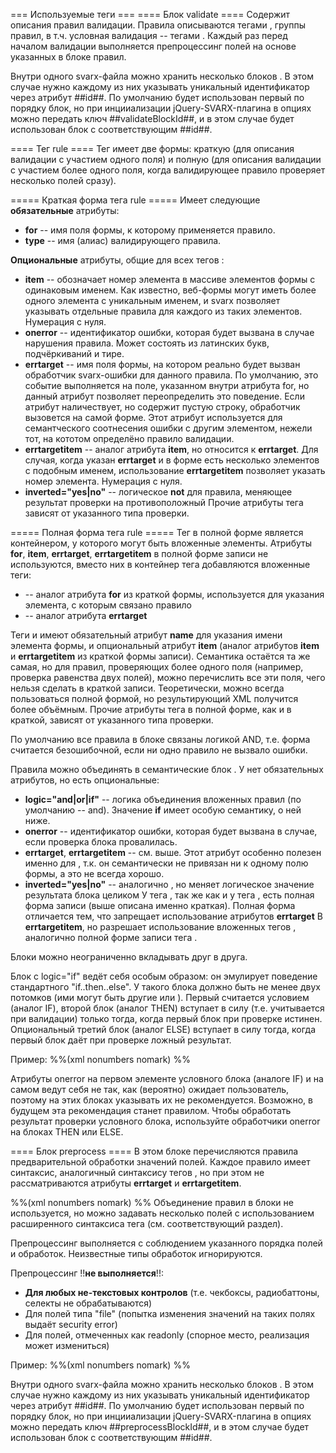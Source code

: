 === Используемые теги ===
==== Блок validate ====
Содержит описания правил валидации. Правила описываются тегами <rule>, группы правил, в т.ч. условная валидация -- тегами <block>.
Каждый раз перед началом валидации выполняется препроцессинг полей на основе указанных в блоке <preprocess> правил.

Внутри одного svarx-файла можно хранить несколько блоков <validate>. В этом случае нужно каждому из них указывать уникальный идентификатор через атрибут ##id##.
По умолчанию будет использован первый по порядку блок, но при инцииализации jQuery-SVARX-плагина в опциях можно передать ключ ##validateBlockId##, и в этом случае будет использован блок с соответствующим ##id##.

==== Тег rule ====
Тег <rule> имеет две формы: краткую (для описания валидации с участием одного поля) и полную (для описания валидации с участием более одного поля, когда валидирующее правило проверяет несколько полей сразу).

===== Краткая форма тега rule =====
Имеет следующие **обязательные** атрибуты:
  * **for** -- имя поля формы, к которому применяется правило.
  * **type** -- имя (алиас) валидирующего правила.

**Опциональные** атрибуты, общие для всех тегов <rule>:
  * **item** -- обозначает номер элемента в массиве элементов формы с одинаковым именем. Как известно, веб-формы могут иметь более одного элемента с уникальным именем, и svarx позволяет указывать отдельные правила для каждого из таких элементов. Нумерация с нуля.
  * **onerror** -- идентификатор ошибки, которая будет вызвана в случае нарушения правила. Может состоять из латинских букв, подчёркиваний и тире.
  * **errtarget** -- имя поля формы, на котором реально будет вызван обработчик svarx-ошибки для данного правила. По умолчанию, это событие выполняется на поле, указанном внутри атрибута for, но данный атрибут позволяет переопределить это поведение. Если атрибут наличествует, но содержит пустую строку, обработчик вызовется на самой форме. Этот атрибут используется для семантческого соотнесения ошибки с другим элементом, нежели тот, на кототом определёно правило валидации.
  * **errtargetitem** -- аналог атрибута **item**, но относится к **errtarget**. Для случая, когда указан **errtarget** и в форме есть несколько элементов с подобным именем, использование **errtargetitem** позволяет указать номер элемента. Нумерация с нуля.
  * **inverted="yes|no"** -- логическое **not** для правила, меняющее результат проверки на противоположный
Прочие атрибуты тега <rule> зависят от указанного типа проверки.

===== Полная форма тега rule =====
Тег <rule> в полной форме является контейнером, у которого могут быть вложенные элементы.
Атрибуты **for**, **item**, **errtarget**, **errtargetitem** в полной форме записи не используются, вместо них в контейнер тега <rule> добавляются вложенные теги:
  * <el /> -- аналог атрибута **for** из краткой формы, используется для указания элемента, с которым связано правило
  * <errtarget /> -- аналог атрибута **errtarget**

Теги <el> и <errtarget> имеют обязательный атрибут **name** для указания имени элемента формы, и опциональный атрибут **item** (аналог атрибутов **item** и **errtargetitem** из краткой формы записи). Семантика остаётся та же самая, но для правил, проверяющих более одного поля (например, проверка равенства двух полей), можно перечислить все эти поля, чего нельзя сделать в краткой записи. Теоретически, можно всегда пользоваться полной формой, но результирующий XML получится более объёмным.
Прочие атрибуты тега <rule> в полной форме, как и в краткой, зависят от указанного типа проверки.

По умолчанию все правила в блоке <validate> связаны логикой AND, т.е. форма считается безошибочной, если ни одно правило не вызвало ошибки.

Правила <rule> можно объединять в семантические блок <block>. У <block> нет обязательных атрибутов, но есть опциональные:
  * **logic="and|or|if"** -- логика объединения вложенных правил <rule> (по умолчанию -- and). Значение **if** имеет особую семантику, о ней ниже.
  * **onerror**  -- идентификатор ошибки, которая будет вызвана в случае, если проверка блока провалилась.
  * **errtarget**, **errtargetitem** -- см. выше. Этот атрибут особенно полезен именно для <block>, т.к. он семантически не привязан ни к одному полю формы, а это не всегда хорошо.
  * **inverted="yes|no"**  -- аналогично <rule>, но меняет логическое значение результата блока целиком 
У тега <block>, так же как и у тега <rule>, есть полная форма записи (выше описана именно краткая). Полная форма отличается тем, что запрещает использование атрибутов **errtarget** B **errtargetitem**, но разрешает использование вложенных тегов <errtarget>, аналогично полной форме записи тега <rule>.

Блоки можно неограниченно вкладывать друг в друга.

Блок с logic="if" ведёт себя особым образом: он эмулирует поведение стандартного "if..then..else". У такого блока должно быть не менее двух потомков (ими могут быть другие <block> или <rule>). Первый считается условием (аналог IF), второй блок (аналог THEN) вступает в силу (т.е. учитывается при валидации) только тогда, когда первый блок при проверке истинен. Опциональный третий блок (аналог ELSE) вступает в силу тогда, когда первый блок даёт при проверке ложный результат.

Пример:
%%(xml nonumbers nomark)
<block logic="if">
    <!--  Если поле login не является адресом e-mail, то... -->
    <rule for="login" type="email" inverted="yes" />
    <!--  ...считать ошибкой, если оно начинается с цифры: -->
    <rule for="login" type="regexp" partmatch="^\d" inverted="yes" onerror="login_start_digit" />
</block>%%

Атрибуты onerror на первом элементе условного блока (аналоге IF) и на самом <block logic="if"> ведут себя не так, как (вероятно) ожидает пользователь, поэтому на этих блоках указывать их не рекомендуется. Возможно, в будущем эта рекомендация станет правилом. Чтобы обработать результат проверки условного блока, используйте обработчики onerror на блоках THEN или ELSE.

==== Блок preprocess ====
В этом блоке перечисляются правила предварительной обработки значений полей. Каждое правило имеет синтаксис, аналогичный синтаксису тегов <rule>, но при этом не рассматриваются атрибуты **errtarget** и **errtargetitem**.

%%(xml nonumbers nomark)
<rule
    for="имя поля"
    type="тип препроцессинга"
/>
%%
Объединение правил в блоки не используется, но можно задавать несколько полей с использованием расширенного синтаксиса тега <rule> (см. соответствующий раздел).

Препроцессинг выполняется с соблюдением указанного порядка полей и обработок.
Неизвестные типы обработок игнорируются.

Препроцессинг !!**не выполняется**!!:
  * **Для любых не-текстовых контролов** (т.е. чекбоксы, радиобаттоны, селекты не обрабатываются)
  * Для полей типа "file" (попытка изменения значений на таких полях выдаёт security error)
  * Для полей, отмеченных как readonly (спорное место, реализация может измениться)

Пример:
%%(xml nonumbers nomark)
<preprocess>
    <rule for="iname" type="trim" />
    <rule for="bday" type="parseint" />
</preprocess>
%%

Внутри одного svarx-файла можно хранить несколько блоков <preprocess>. В этом случае нужно каждому из них указывать уникальный идентификатор через атрибут ##id##.
По умолчанию будет использован первый по порядку блок, но при инцииализации jQuery-SVARX-плагина в опциях можно передать ключ ##preprocessBlockId##, и в этом случае будет использован блок с соответствующим ##id##.
